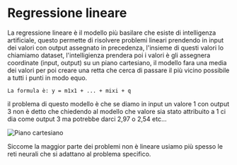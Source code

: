 # Regressione lineare

La regressione lineare è il modello più basilare che esiste di intelligenza artificiale, questo permette di risolvere problemi lineari prendendo in input dei valori con output assegnato in precedenza, l'insieme di questi valori lo chiamiamo dataset, l'intelligienza prendera poi i valori è gli assegnera coordinate (input, output) su un piano cartesiano, il modello fara una media dei valori per poi creare una retta che cerca di passare il più vicino possibile a tutti i punti in modo equo.
```
La formula è: y = m1x1 + ... + mixi + q
```
il problema di questo modello è che se diamo in input un valore 1 con output 3 non è detto che chiedendo al modello che valore sia stato attribuito a 1 ci dia come output 3 ma potrebbe darci 2,97 o 2,54 etc...

![Piano cartesiano](https://upload.wikimedia.org/wikipedia/commons/b/be/Normdist_regression.png)

Siccome la maggior parte dei problemi non è lineare usiamo più spesso le reti neurali che si adattano al problema specifico.
